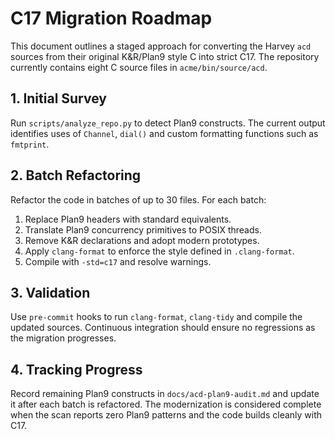 # C17 Migration Roadmap

This document outlines a staged approach for converting the Harvey `acd` sources from their original K&R/Plan9 style C into strict C17. The repository currently contains eight C source files in `acme/bin/source/acd`.

## 1. Initial Survey

Run `scripts/analyze_repo.py` to detect Plan9 constructs. The current output identifies uses of `Channel`, `dial()` and custom formatting functions such as `fmtprint`.

## 2. Batch Refactoring

Refactor the code in batches of up to 30 files. For each batch:

1. Replace Plan9 headers with standard equivalents.
2. Translate Plan9 concurrency primitives to POSIX threads.
3. Remove K&R declarations and adopt modern prototypes.
4. Apply `clang-format` to enforce the style defined in `.clang-format`.
5. Compile with `-std=c17` and resolve warnings.

## 3. Validation

Use `pre-commit` hooks to run `clang-format`, `clang-tidy` and compile the updated sources. Continuous integration should ensure no regressions as the migration progresses.

## 4. Tracking Progress

Record remaining Plan9 constructs in `docs/acd-plan9-audit.md` and update it after each batch is refactored. The modernization is considered complete when the scan reports zero Plan9 patterns and the code builds cleanly with C17.
